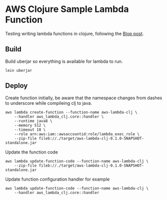 # AWS Clojure Sample Lambda Function

Testing writing lambda functions in clojure, following the [Blop post](https://aws.amazon.com/blogs/compute/clojure/).

## Build

Build uberjar so everything is available for lambda to run.

```
lein uberjar
```

## Deploy

Create function initially, be aware that the namespace changes from dashes to
underscore while compileing clj to java.

```
aws lambda create-function --function-name aws-lambda-clj \
    --handler aws_lambda_clj.core::handler \
    --runtime java8 \
    --memory 512 \
    --timeout 10 \
    --role arn:aws:iam::awsaccountid:role/lambda_exec_role \
    --zip-file fileb://./target/aws-lambda-clj-0.1.0-SNAPSHOT-standalone.jar
```

Update the function code

```
aws lambda update-function-code --function-name aws-lambda-clj \
    --zip-file fileb://./target/aws-lambda-clj-0.1.0-SNAPSHOT-standalone.jar
```

Update function configuration handler for example

```
aws lambda update-function-code --function-name aws-lambda-clj \
    --handler aws_lambda_clj.core::handler
```



